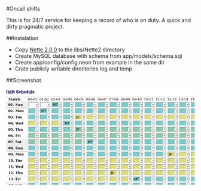 #Oncall shifts

This is for 24/7 service for keeping a record of who is on duty.
A quick and dirty pragmatic project.

##Instalation

- Copy [Nette 2.0.0](https://github.com/nette/nette/releases/download/v2.0.0/netteframework-2.0.0-php5.3.zip) to the libs/Nette2 directory
- Create MySQL database with schema from app/models/schema.sql
- Create app/config/config.neon from example in the same dir
- Crate publicly writable directories log and temp

##Screenshot

![Screenshot](screenshot.png?raw=true)


